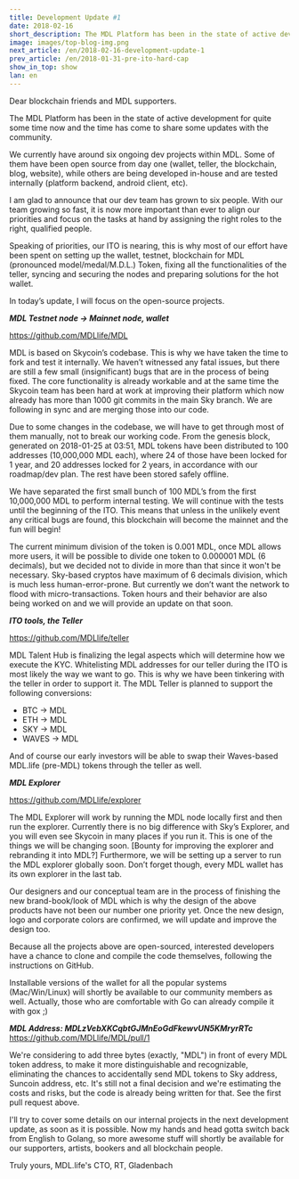 ```yaml
---
title: Development Update #1
date: 2018-02-16
short_description: The MDL Platform has been in the state of active development for quite some time now.
image: images/top-blog-img.png
next_article: /en/2018-02-16-development-update-1
prev_article: /en/2018-01-31-pre-ito-hard-cap
show_in_top: show
lan: en
---
```



Dear blockchain friends and MDL supporters.

The MDL Platform has been in the state of active development for quite some time now and the time has come to share some updates with the community.

We currently have around six ongoing dev projects within MDL. Some of them have been open source from day one (wallet, teller, the blockchain, blog, website), while others are being developed in-house and are tested internally (platform backend, android client, etc).

I am glad to announce that our dev team has grown to six people. With our team growing so fast, it is now more important than ever to align our priorities and focus on the tasks at hand by assigning the right roles to the right, qualified people.

Speaking of priorities, our ITO is nearing, this is why most of our effort have been spent on setting up the wallet, testnet, blockchain for MDL (pronounced model/medal/M.D.L.) Token, fixing all the functionalities of the teller, syncing and securing the nodes and preparing solutions for the hot wallet.

In today’s update, I will focus on the open-source projects.


***MDL Testnet node -> Mainnet node, wallet***

https://github.com/MDLlife/MDL

MDL is based on Skycoin’s codebase. This is why we have taken the time to fork and test it internally. We haven’t witnessed any fatal issues, but there are still a few small (insignificant) bugs that are in the process of being fixed. The core functionality is already workable and at the same time the Skycoin team has been hard at work at improving their platform which now already has more than 1000 git commits in the main Sky branch. We are following in sync and are merging those into our code.

Due to some changes in the codebase, we will have to get through most of them manually, not to break our working code. From the genesis block, generated on 2018-01-25 at 03:51, MDL tokens have been distributed to 100 addresses (10,000,000 MDL each), where 24 of those have been locked for 1 year, and 20 addresses locked for 2 years, in accordance with our roadmap/dev plan. The rest have been stored safely offline.

We have separated the first small bunch of 100 MDL’s from the first 10,000,000 MDL to perform internal testing. We will continue with the tests until the beginning of the ITO. This means that unless in the unlikely event any critical bugs are found, this blockchain will become the mainnet and the fun will begin!

The current minimum division of the token is 0.001 MDL, once MDL allows more users, it will be possible to divide one token to 0.000001 MDL (6 decimals), but we decided not to divide in more than that since it won't be necessary. Sky-based cryptos have maximum of 6 decimals division, which is much less human-error-prone. But currently we don’t want the network to flood with micro-transactions. Token hours and their behavior are also being worked on and we will provide an update on that soon.

***ITO tools, the Teller***

https://github.com/MDLlife/teller

MDL Talent Hub is finalizing the legal aspects which will determine how we execute the KYC. Whitelisting MDL addresses for our teller during the ITO is most likely the way we want to go. This is why we have been tinkering with the teller in order to support it. The MDL Teller is planned to support the following conversions:

 * BTC -> MDL
 * ETH -> MDL
 * SKY -> MDL
 * WAVES -> MDL

And of course our early investors will be able to swap their Waves-based MDL.life (pre-MDL) tokens through the teller as well.

***MDL Explorer***

https://github.com/MDLlife/explorer

The MDL Explorer will work by running the MDL node locally first and then run the explorer. Currently there is no big difference with Sky’s Explorer, and you will even see Skycoin in many places if you run it. This is one of the things we will be changing soon. [Bounty for improving the explorer and rebranding it into MDL?] Furthermore, we will be setting up a server to run the MDL explorer globally soon. Don’t forget though, every MDL wallet has its own explorer in the last tab.

Our designers and our conceptual team are in the process of finishing the new brand-book/look of MDL which is why the design of the above products have not been our number one priority yet. Once the new design, logo and corporate colors are confirmed, we will update and improve the design too.

Because all the projects above are open-sourced, interested developers have a chance to clone and compile the code themselves, following the instructions on GitHub.

Installable versions of the wallet for all the popular systems (Mac/Win/Linux) will shortly be available to our community members as well. Actually, those who are comfortable with Go can already compile it with gox ;)

***MDL Address: MDLzVebXKCqbtGJMnEoGdFkewvUN5KMryrRTc***
https://github.com/MDLlife/MDL/pull/1

We're considering to add three bytes (exactly, "MDL") in front of every MDL token address, to make it more distinguishable and recognizable, eliminating the chances to accidentally send MDL tokens to Sky address, Suncoin address, etc.
It's still not a final decision and we're estimating the costs and risks, but the code is already being written for that. See the first pull request above.


I'll try to cover some details on our internal projects in the next development update, as soon as it is possible. Now my hands and head gotta switch back from English to Golang, so more awesome stuff will shortly be available for our supporters, artists, bookers and all blockchain people.


Truly yours,
MDL.life's CTO, RT, Gladenbach

